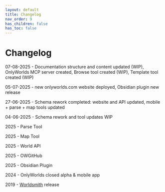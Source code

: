 ```yaml
---
layout: default
title: Changelog
nav_order: 9
has_children: false
has_toc: false
---
```


# Changelog

07-08-2025 - Documentation structure and content updated (WIP), OnlyWorlds MCP server created, Browse tool created (WIP), Template tool created (WIP)

05-07-2025 - new onlyworlds.com website deployed, Obsidian plugin new release

27-06-2025 - Schema rework completed: website and API updated, mobile + parse + map tools updated

04-06-2025 - Schema rework and tool updates WIP

2025 - Parse Tool

2025 - Map Tool

2025 - World API

2025 - OWGitHub

2025 - Obsidian Plugin

2024 - OnlyWorlds closed alpha & mobile app
  
2019 - [Worldsmith](https://github.com/worldsmithdev/Worldsmith) release